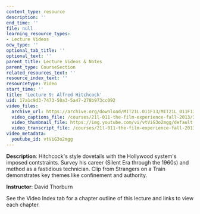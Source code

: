 ```yaml
---
content_type: resource
description: ''
end_time: ''
file: null
learning_resource_types:
- Lecture Videos
ocw_type: ''
optional_tab_title: ''
optional_text: ''
parent_title: Lecture Videos & Notes
parent_type: CourseSection
related_resources_text: ''
resource_index_text: ''
resourcetype: Video
start_time: ''
title: 'Lecture 9: Alfred Hitchcock'
uid: 17a1c9d3-7473-50a3-5a47-278b973cc092
video_files:
  archive_url: https://archive.org/download/MIT21L.011F13/MIT21L_011F13_L09_300k.mp4
  video_captions_file: /courses/21l-011-the-film-experience-fall-2013/3d8f6fc95899588fbe0d2b1a786c1708_vtViG3o2mgg.vtt
  video_thumbnail_file: https://img.youtube.com/vi/vtViG3o2mgg/default.jpg
  video_transcript_file: /courses/21l-011-the-film-experience-fall-2013/69fbc255db8cece66e36e9fbcdbddd88_vtViG3o2mgg.pdf
video_metadata:
  youtube_id: vtViG3o2mgg
---
```


**Description**: Hitchcock's style dovetails with the Hollywood system's imposed contstraints. Survey his career (Silent Era through the 1960s) and method as a fastidious technician. Clip from Strangers on a Train demonstrates key themes like confinement and authority.

**Instructor**: David Thorburn

See the Video Index tab for a chapter outline of this lecture and links to view each chapter.



